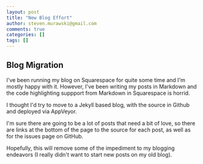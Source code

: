 ```yaml
---
layout: post
title: "New Blog Effort"
author: steven.murawski@gmail.com
comments: true
categories: []
tags: []
---
```


## Blog Migration

I've been running my blog on Squarespace for quite some time and I'm mostly happy with it.  However, I've been writing my posts in Markdown and the code highlighting suppport from Markdown in Squarespace is horrid.

I thought I'd try to move to a Jekyll based blog, with the source in Github and deployed via AppVeyor.

I'm sure there are going to be a lot of posts that need a bit of love, so there are links at the bottom of the page to the source for each post, as well as for the issues page on GitHub.

Hopefully, this will remove some of the impediment to my blogging endeavors (I really didn't want to start new posts on my old blog).
